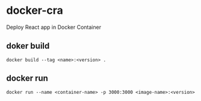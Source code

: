 # docker-cra

Deploy React app in Docker Container

## doker build

`docker build --tag <name>:<version> .`

## docker run

`docker run --name <container-name> -p 3000:3000 <image-name>:<version>`
